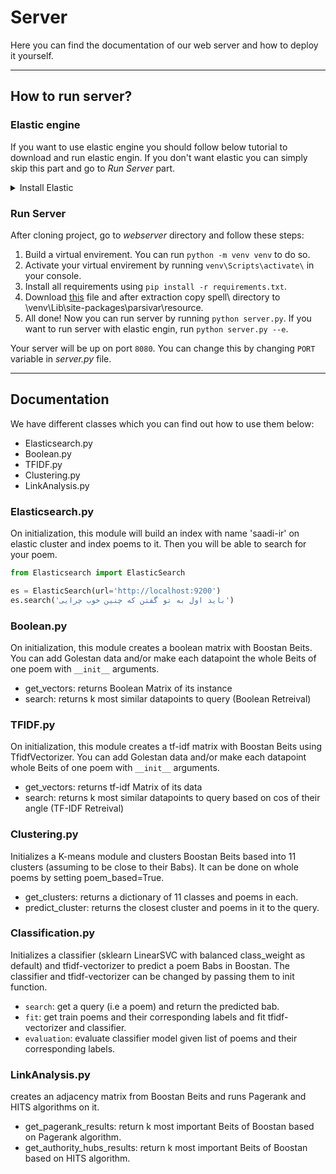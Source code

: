# Server

Here you can find the documentation of our web server and how to deploy it yourself.

---

## How to run server?

### Elastic engine

If you want to use elastic engine you should follow below tutorial to download and run elastic engin. If you don't want elastic you can simply skip this part and go to _Run Server_ part.
<details>
<summary>Install Elastic</summary>
 
To use this service first you need to download and run elastic search engine from [here](https://www.elastic.co/downloads/elasticsearch) (version `7.8.1` is recommended).

For this project we use `parsi` analyzer (thanks to [NarimanN2](https://github.com/NarimanN2/ParsiAnalyzer#build)) for our index so you need to download and add this plugin to your elastic engine. If you have elastic version `7.8.1` you can download it from [here](https://drive.google.com/file/d/1yqCDjcydati3s4BRda4c3kiGXoNGshGU/view?usp=sharing) and follow step 8 of [this](https://github.com/NarimanN2/ParsiAnalyzer#build) link. If you have version `7.13.1` you can use [this](https://github.com/NarimanN2/ParsiAnalyzer#installation) link. If you have another version of elastic engine you need to download and complie the code of this plugin from [here](https://github.com/NarimanN2/ParsiAnalyzer#build) for your own elastic version (note: if you have problem with step 8 in the previous link, just unzip file and copy its content to `{your-elastic-path}/plugins/farsi/`).

</details>

### Run Server
After cloning project, go to _webserver_ directory and follow these steps:

  1. Build a virtual envirement. You can run `python -m venv venv` to do so.
  2. Activate your virtual envirement by running `venv\Scripts\activate\` in your console.
  3. Install all requirements using `pip install -r requirements.txt`.
  4. Download [this](https://www.dropbox.com/s/tlyvnzv1ha9y1kl/spell.zip?dl=0) file and after extraction copy spell\ directory to \venv\Lib\site-packages\parsivar\resource\.
  5. All done! Now you can run server by running `python server.py`. If you want to run server with elastic engin, run `python server.py --e`.

Your server will be up on port `8080`. You can change this by changing `PORT` variable in _server.py_ file.

---

## Documentation

We have different classes which you can find out how to use them below:

- Elasticsearch.py
- Boolean.py
- TFIDF.py
- Clustering.py
- LinkAnalysis.py

### Elasticsearch.py
On initialization, this module will build an index with name 'saadi-ir' on elastic cluster and index poems to it. Then you will be able to search for your poem.

```python
from Elasticsearch import ElasticSearch

es = ElasticSearch(url='http://localhost:9200')
es.search('باید اول به تو گفتن که چنین خوب چرایی')
```

### Boolean.py

On initialization, this module creates a boolean matrix with Boostan Beits.
  You can add Golestan data and/or make each datapoint the whole Beits of one poem with `__init__` arguments.  

- get_vectors: returns Boolean Matrix of its instance
- search: returns k most similar datapoints to query (Boolean Retreival)


### TFIDF.py  

On initialization, this module creates a tf-idf matrix with Boostan Beits using TfidfVectorizer.
  You can add Golestan data and/or make each datapoint whole Beits of one poem with `__init__` arguments.  

- get_vectors: returns tf-idf Matrix of its data
- search: returns k most similar datapoints to query based on cos of their angle (TF-IDF Retreival)


### Clustering.py

Initializes a K-means module and clusters Boostan Beits based into 11 clusters (assuming to be close to their Babs).
  It can be done on whole poems by setting poem_based=True.

- get_clusters: returns a dictionary of 11 classes and poems in each.
- predict_cluster: returns the closest cluster and poems in it to the query.

### Classification.py

Initializes a classifier (sklearn LinearSVC with balanced class_weight as default) and tfidf-vectorizer to predict a poem Babs in Boostan.
The classifier and tfidf-vectorizer can be changed by passing them to init function.

- ``search``: get a query (i.e a poem) and return the predicted bab.
- ``fit``: get train poems and their corresponding labels and fit tfidf-vectorizer and classifier.
- ``evaluation``: evaluate classifier model given list of poems and their corresponding labels.


### LinkAnalysis.py

creates an adjacency matrix from Boostan Beits and runs Pagerank and HITS algorithms on it.

- get_pagerank_results: return k most important Beits of Boostan based on Pagerank algorithm.
- get_authority_hubs_results: return k most important Beits of Boostan based on HITS algorithm.
